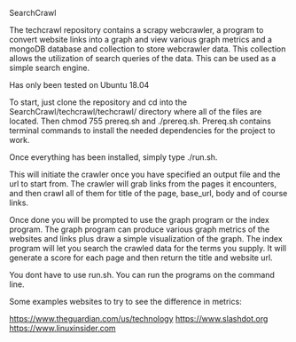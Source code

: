 SearchCrawl

The techcrawl repository contains a scrapy webcrawler, a program to convert website links into a graph and view various graph metrics and a mongoDB database and collection to store webcrawler data. This collection allows the utilization
of search queries of the data. This can be used as a simple search engine. 

Has only been tested on Ubuntu 18.04

To start, just clone the repository and cd into the SearchCrawl/techcrawl/techcrawl/ directory where all of the files are located.
Then chmod 755 prereq.sh and ./prereq.sh.
Prereq.sh contains terminal commands to install the needed dependencies for the project to work.

Once everything has been installed, simply type ./run.sh.

This will initiate the crawler once you have specified an output file and the url to start from.
The crawler will grab links from the pages it encounters, and then crawl all of them for 
title of the page, base_url, body and of course links.

Once done you will be prompted to use the graph program or the index program. The graph program can
produce various graph metrics of the websites and links plus draw a simple visualization of the graph.
The index program will let you search the crawled data for the terms you supply. It will generate a score
for each page and then return the title and website url.

You dont have to use run.sh. You can run the programs on the command line.  


Some examples websites to try to see the difference in metrics:

https://www.theguardian.com/us/technology
https://www.slashdot.org
https://www.linuxinsider.com
